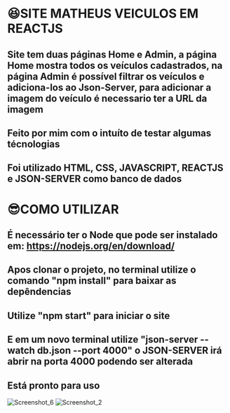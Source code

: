 # 😆SITE MATHEUS VEICULOS EM REACTJS

## Site tem duas páginas Home e Admin, a página Home mostra todos os veículos cadastrados, na página Admin é possível filtrar os veículos e adiciona-los ao Json-Server, para adicionar a imagem do veículo é necessario ter a URL da imagem

## Feito por mim com o intuíto de testar algumas técnologias

## Foi utilizado HTML, CSS, JAVASCRIPT, REACTJS e JSON-SERVER como banco de dados

# 😎COMO UTILIZAR
## É necessário ter o Node que pode ser instalado em: https://nodejs.org/en/download/

## Apos clonar o projeto, no terminal utilize o comando "npm install" para baixar as depêndencias
## Utilize "npm start" para iniciar o site
## E em um novo terminal utilize "json-server --watch db.json --port 4000" o JSON-SERVER irá abrir na porta 4000 podendo ser alterada
## Está pronto para uso

![Screenshot_6](https://user-images.githubusercontent.com/96322427/171960315-20709f33-20fa-4b4f-b09b-2b3b8b38fb16.png)
![Screenshot_2](https://user-images.githubusercontent.com/96322427/171960342-17e22904-aebd-4f08-b79f-2ec0713cbfc2.png)



